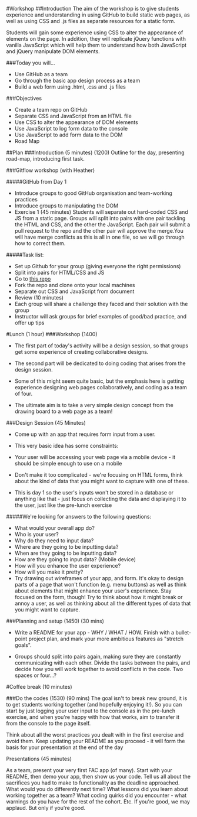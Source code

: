 #Workshop
##Introduction
The aim of the workshop is to give students experience and understanding in using GitHub to build static web pages, as well as using CSS and .js files as separate resources for a static form.

Students will gain some experience using CSS to alter the appearance of elements on the page. In addition, they will replicate jQuery functions with vanilla JavaScript which will help them to understand how both JavaScript and jQuery manipulate DOM elements.


###Today you will...
* Use GitHub as a team
* Go through the basic app design process as a team
* Build a web form using .html, .css and .js files

###Objectives
* Create a team repo on GitHub
* Separate CSS and JavaScript from an HTML file
* Use CSS to alter the appearance of DOM elements
* Use JavaScript to log form data to the console
* Use JavaScript to add form data to the DOM
* Road Map

##Plan
###Introduction (5 minutes) (1200)
Outline for the day, presenting road-map, introducing first task.

###Gitflow workshop (with Heather)

#####GitHub from Day 1
* Introduce groups to good GitHub organisation and team-working practices
* Introduce groups to manipulating the DOM
* Exercise 1 (45 minutes)
Students will separate out hard-coded CSS and JS from a static page. Groups will split into pairs with one pair tackling the HTML and CSS, and the other the JavaScript. Each pair will submit a pull request to the repo and the other pair will approve the merge.You will have merge conflicts as this is all in one file, so we will go through how to correct them.

#####Task list:
* Set up Github for your group (giving everyone the right permissions)
* Split into pairs for HTML/CSS and JS
* Go to [this repo](https://github.com/katbow/FAC8day1)
* Fork the repo and clone onto your local machines
* Separate out CSS and JavaScript from document
* Review (10 minutes)
* Each group will share a challenge they faced and their solution with the group
* Instructor will ask groups for brief examples of good/bad practice, and offer up tips

#Lunch (1 hour)
###Workshop (1400)
* The first part of today's activity will be a design session, so that groups get some experience of creating collaborative designs. 

* The second part will be dedicated to doing coding that arises from the design session.

* Some of this might seem quite basic, but the emphasis here is getting experience designing web pages collaboratively, and coding as a team of four.

* The ultimate aim is to take a very simple design concept from the drawing board to a web page as a team!

###Design Session (45 Minutes)
* Come up with an app that requires form input from a user.

* This very basic idea has some constraints:

* Your user will be accessing your web page via a mobile device - it should be simple enough to use on a mobile

* Don't make it too complicated - we're focusing on HTML forms, think about the kind of data that you might want to capture with one of these.

* This is day 1 so the user's inputs won't be stored in a database or anything like that - just focus on collecting the data and displaying it to the user, just like the pre-lunch exercise

#####We're looking for answers to the following questions:
* What would your overall app do?
* Who is your user?
* Why do they need to input data?
* Where are they going to be inputting data?
* When are they going to be inputting data?
* How are they going to input data? (Mobile device)
* How will you enhance the user experience?
* How will you make it pretty?
* Try drawing out wireframes of your app, and form. It's okay to design parts of a page that won't function (e.g. menu buttons) as well as think about elements that might enhance your user's experience. Stay focused on the form, though! Try to think about how it might break or annoy a user, as well as thinking about all the different types of data that you might want to capture. 

###Planning and setup (1450) (30 mins)
* Write a README for your app - WHY / WHAT / HOW. Finish with a bullet-point project plan, and mark your more ambitious features as "stretch goals".

* Groups should split into pairs again, making sure they are constantly communicating with each other. Divide the tasks between the pairs, and decide how you will work together to avoid conflicts in the code. Two spaces or four...?

#Coffee break (10 minutes)

###Do the codes (1530) (90 mins)
The goal isn't to break new ground, it is to get students working together (and hopefully enjoying it!). So you can start by just logging your user input to the console as in the pre-lunch exercise, and when you're happy with how that works, aim to transfer it from the console to the page itself.

Think about all the worst practices you dealt with in the first exercise and avoid them.
Keep updating your README as you proceed - it will form the basis for your presentation at the end of the day

Presentations (45 minutes)

As a team, present your very first FAC app (of many). Start with your README, then demo your app, then show us your code. Tell us all about the sacrifices you had to make to functionality as the deadline approached. What would you do differently next time? What lessons did you learn about working together as a team? What coding quirks did you encounter - what warnings do you have for the rest of the cohort. Etc.
If you're good, we may applaud. But only if you're good. 